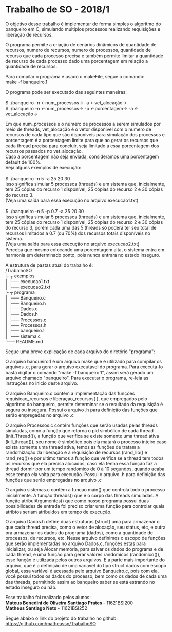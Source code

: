 # Trabalho de SO - 2018/1

O objetivo desse trabalho é implementar de forma simples o algoritmo do banqueiro em C, simulando multiplos processos realizando requisições e liberação de recursos.<br>

O programa permite a criação de cenários dinâmicos de quantidade de recursos, numero de recursos, numero de processos, quantidade de recurso que cada processo precisa e também permite limitar a quantidade de recurso de cada processo dado uma porcentagem em relação a quantidade de recursos.<br>

Para compilar o programa é usado o makeFile, segue o comando:<br>
make -f banqueiro.1

O programa pode ser executado das seguintes maneiras:
<br><br>
$ ./banqueiro -n <-num_processos-> -a <-vet_alocação-> <br>
$ ./banqueiro -n <-num_processos-> -p <-porcentagem-> -a <-vet_alocação-> <br>

Em que num_processos é o número de processos a serem simulados por meio de threads, vet_alocação é o vetor disponivel com o numero de recursos de cada tipo que são disponiveis para simulação dos processos e porcentagem é a porcentagem limite para que ao gerar os recursos que cada thread precisa para concluir, seja limitado a essa porcentagem dos recursos passados no vet_alocação. <br>
Caso a porcentagem não seja enviada, consideramos uma porcentagem default de 100%. <br>
Veja alguns exemplos de execução:
<br><br>
$ ./banqueiro -n 5 -a 25 20 30<br>
Isso significa simular 5 processos (threads) e um sistema que, inicialmente, tem 25 cópias do recurso 1 disponível, 25 cópias do recurso 2 e 30 cópias do recurso 3.<br>
(Veja uma saída para essa execução no arquivo execucao1.txt)
<br><br>
$ ./banqueiro -n 5 -p 0.7 -a 25 20 30<br>
Isso significa simular 5 processos (threads) e um sistema que, inicialmente, tem 25 cópias do recurso 1 disponível, 25 cópias do recurso 2 e 30 cópias do recurso 3, porém cada uma das 5 threads só poderá ter seu total de recursos limitados a 0.7 (ou 70%) dos recursos totais disponíveis no sistema.<br>
(Veja uma saída para essa execução no arquivo execucao2.txt)<br>
Perceba que mesmo colocando uma porcentagem alta, o sistema entra em harmonia em determinado ponto, pois nunca entrará no estado inseguro.<br>

A estrutura de pastas atual do trabalho é: <br>
/TrabalhoSO<br>
 ├ ┬ exemplos<br>
 │ ├── execucao1.txt<br>
 │ └── execucao2.txt<br>
 ├ ┬ programa<br>
 │ ├── Banqueiro.c<br>
 │ ├── Banqueiro.h<br>
 │ ├── Dados.c<br>
 │ ├── Dados.h<br>
 │ ├── Processos.c<br>
 │ ├── Processos.h<br>
 │ ├── banqueiro.1<br>
 │ └── sistema.c<br>
 └── README.md<br>

Segue uma breve explicação de cada arquivo do diretório "programa":<br>

O arquivo banqueiro.1 é um arquivo make que é utilizado para compilar os arquivos .c, para gerar o arquivo executável do programa. Para executá-lo basta digitar o comando "make -f banqueiro.1", assim será gerado um arquivo chamado "banqueiro". Para executar o programa, re-leia as instruções no inicio deste arquivo.<br>

O arquivo Banqueiro.c contém a implementação das funções requisicao_recursos e liberaçao_recursos( ), que empregados pelo algoritmo do banqueiro, permite determinar se o resultado da requisição é segura ou insegura. Possui o arquivo .h para definição das funções que serão empregadas no arquivo .c<br>

O arquivo Processos.c contém funções que serão usadas pelas threads simuladas, como a função que retorna o pid simbólico de cada thread (init_Thread()), a função que verifica se existe somente uma thread ativa (kill_thread()), seu nome é simbólico pois ela matará o processo inteiro caso exista somente uma thread ativa, temos as funções de tratam a randomização da liberação e a requisição de recursos (rand_lib() e rand_req()) e por ultimo temos a função que verifica se a thread tem todos os recursos que ela precisa alocados, caso ela tenha essa função faz a thread dormir por um tempo randomico de 0 à 10 segundos, quando acaba esse tempo ela volta para execução. Possui o arquivo .h para definição das funções que serão empregadas no arquivo .c<br>

O arquivo sistemas.c contém a funcao main() que controla todo o processo inicialmente. A função threads() que é o corpo das threads simuladas. A função atribuiArgumentos() que como nosso programa possui duas possibilidades de entrada foi preciso criar uma função para controlar quais atribtos seriam atribuidos em tempo de execução. <br>

O arquivo Dados.h define duas estruturas (struct) uma para armazenar o que cada thread precisa, como o vetor de alocação, seu status, etc, e outra pra armazenar os dados do programa (dados), como a quantidade de processos, de recursos, etc. Nesse arquivo definimos o escopo de funções que serão implementadas no arquivo Dados.c, funções estas para inicializar, ou seja Alocar memória, para salvar os dados do programa e de cada thread, e uma função para gerar valores randomicos (randomico()), esse função é utilizada pelos outros arquivos. E a parte mais importante do arquivo, que é a definição de uma variavel do tipo struct dados com escopo global, essa variável é acessada pelo arquivo Banqueiro.c, pois com ela, você possui todos os dados do processo, bem como os dados de cada uma das threads, permitindo assim ao banqueiro saber se está estrando no estado inseguro ou não. <br>

Esse trabalho foi realizado pelos alunos: <br>
	<strong>Mateus Benedini de Oliveira Santiago Prates </strong> - 11621BSI200<br>
	<strong>Matheus Santiago Neto  </strong>- 11621BSI252<br>

Segue abaixo o link do projeto do trabalho no github: <br>
https://github.com/matheussn/TrabalhoSO <br>
